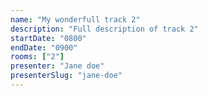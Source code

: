 ```yaml
---
name: "My wonderfull track 2"
description: "Full description of track 2"
startDate: "0800"
endDate: "0900"
rooms: ["2"]
presenter: "Jane doe"
presenterSlug: "jane-doe"
---
```

